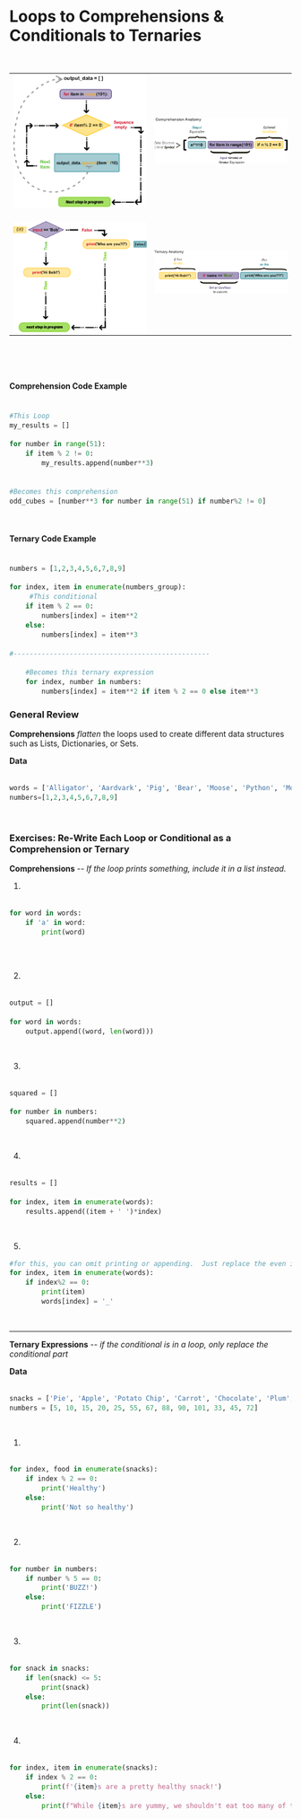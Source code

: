 # Loops to Comprehensions & Conditionals to Ternaries

&nbsp;


<div width="95%">
<table style="border: none;">
  <tr style="border: none;">
    <th style="border: none;"><img align="left" src="../images/pre comprehension loop.png"><br></th>
    <td width="50%" align="right" style="border: none;"><img align="left" src="../images/comprehensions.png"><br></td>
  </tr>
  <tr>
   <th style="border: none;"><br><img align="left" src="../images/If Else.png"></th>
    <td width="50%" align="right" style="border: none;"><img align="left" src="../images/ternary expressions.png"></td>
  </tr>
</table>
</div>
<br>



&nbsp;
&nbsp;
&nbsp;

#### Comprehension Code Example

```python

#This Loop
my_results = []

for number in range(51):
	if item % 2 != 0:
		my_results.append(number**3)


#Becomes this comprehension
odd_cubes = [number**3 for number in range(51) if number%2 != 0]

```

&nbsp;
&nbsp;


####  Ternary Code Example

```python

numbers = [1,2,3,4,5,6,7,8,9]

for index, item in enumerate(numbers_group):
     #This conditional
    if item % 2 == 0:
        numbers[index] = item**2
    else:
        numbers[index] = item**3

#-------------------------------------------------

	#Becomes this ternary expression
	for index, number in numbers:
		numbers[index] = item**2 if item % 2 == 0 else item**3

```

### General Review

**Comprehensions**  _flatten_ the loops used to create different data structures such as Lists, Dictionaries, or Sets.







**Data**

```python

words = ['Alligator', 'Aardvark', 'Pig', 'Bear', 'Moose', 'Python', 'Mouse', 'Owl', 'Giraffe']
numbers=[1,2,3,4,5,6,7,8,9]

```

&nbsp;
&nbsp;
&nbsp;

### Exercises:  Re-Write Each Loop or Conditional as a Comprehension or Ternary

**Comprehensions** -- _If the loop prints something, include it in a list instead._

1.  

```python

for word in words:
	if 'a' in word:
		print(word)
	
```

&nbsp;

2.

```python

output = []

for word in words:
	output.append((word, len(word)))

```

&nbsp;

3.

```python

squared = []

for number in numbers:
	squared.append(number**2)

```

&nbsp;

4.

```python

results = []

for index, item in enumerate(words):
	results.append((item + ' ')*index)

```

&nbsp;

5. 

```python
#for this, you can omit printing or appending.  Just replace the even indexes with '_'
for index, item in enumerate(words):
	if index%2 == 0:
		print(item)
		words[index] = '_'


```


&nbsp;

----

**Ternary Expressions** -- _if the conditional is in a loop, only replace the conditional part_


**Data**

```python

snacks = ['Pie', 'Apple', 'Potato Chip', 'Carrot', 'Chocolate', 'Plum', 'Jawbreaker', 'Green Bean', 'Cake']
numbers = [5, 10, 15, 20, 25, 55, 67, 88, 90, 101, 33, 45, 72]

```

&nbsp;


1.

```python

for index, food in enumerate(snacks):
	if index % 2 == 0:
		print('Healthy')
	else:
		print('Not so healthy')

```

&nbsp;

2.

```python

for number in numbers:
	if number % 5 == 0:
		print('BUZZ!')
	else:
		print('FIZZLE')

```

&nbsp;

3.

```python

for snack in snacks:
	if len(snack) <= 5:
		print(snack)
	else:
		print(len(snack))

```

&nbsp;


4.

```python

for index, item in enumerate(snacks):
	if index % 2 == 0:
		print(f'{item}s are a pretty healthy snack!')
	else:
		print(f"While {item}s are yummy, we shouldn't eat too many of them")

```

